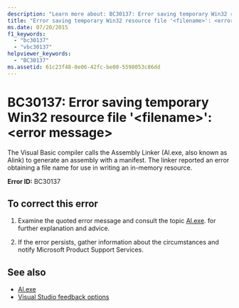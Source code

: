 ```yaml
---
description: "Learn more about: BC30137: Error saving temporary Win32 resource file '<filename>': <error message>"
title: "Error saving temporary Win32 resource file '<filename>': <error message>"
ms.date: 07/20/2015
f1_keywords:
  - "bc30137"
  - "vbc30137"
helpviewer_keywords:
  - "BC30137"
ms.assetid: 61c23f48-0e06-42fc-be00-5598053c86dd
---
```

# BC30137: Error saving temporary Win32 resource file '\<filename>': \<error message>

The Visual Basic compiler calls the Assembly Linker (Al.exe, also known as Alink) to generate an assembly with a manifest. The linker reported an error obtaining a file name for use in writing an in-memory resource.

 **Error ID:** BC30137

## To correct this error

1. Examine the quoted error message and consult the topic [Al.exe](../../../framework/tools/al-exe-assembly-linker.md). for further explanation and advice.

2. If the error persists, gather information about the circumstances and notify Microsoft Product Support Services.

## See also

- [Al.exe](../../../framework/tools/al-exe-assembly-linker.md)
- [Visual Studio feedback options](/visualstudio/ide/feedback-options)
